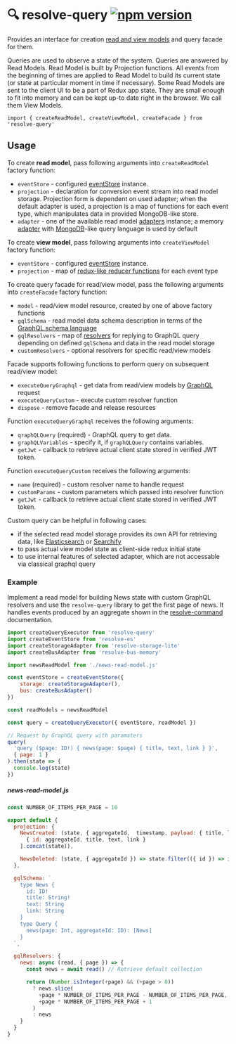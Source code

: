 # **🔍 resolve-query** [![npm version](https://badge.fury.io/js/resolve-query.svg)](https://badge.fury.io/js/resolve-query)

Provides an interface for creation [read and view models](../resolve-scripts/src/template#%EF%B8%8F-aggregates-and-read-models) and query facade for them. 

Queries are used to observe a state of the system. Queries are answered by Read Models. Read Model is built by Projection functions. All events from the beginning of times are applied to Read Model to build its current state (or state at particular moment in time if necessary).
Some Read Models are sent to the client UI to be a part of Redux app state. They are small enough to fit into memory and can be kept up-to date right in the browser. We call them View Models.

```
import { createReadModel, createViewModel, createFacade } from 'resolve-query'
```


## Usage
To create **read model**, pass following arguments into `createReadModel` factory function:
* `eventStore` - configured [eventStore](../resolve-es) instance.
* `projection` - declaration for conversion event stream into read model storage. Projection form is dependent on used adapter; when the default adapter is used, a projection is a map of functions for each event type, which manipulates data in provided MongoDB-like store.
* `adapter` - one of the available read model [adapters](../readmodel-adapters) instance; a memory [adapter](../readmodel-adapters/resolve-readmodel-memory) with [MongoDB](https://docs.mongodb.com/manual/reference/method/js-collection/)-like query language is used by default

To create **view model**, pass following arguments into `createViewModel` factory function:
* `eventStore` - configured [eventStore](../resolve-es) instance.
* `projection` - map of [redux-like reducer functions](https://redux.js.org/docs/basics/Reducers.html) for each event type


To create query facade for read/view model, pass the following arguments into `createFacade` factory function:
* `model` - read/view model resource, created by one of above factory functions
* `gqlSchema` - read model data schema description in terms of the [GraphQL schema language](http://graphql.org/learn/schema/)
* `gqlResolvers` - map of [resolvers](http://dev.apollodata.com/tools/graphql-tools/resolvers.html) for replying to GraphQL query depending on defined `gqlSchema` and data in the read model storage
* `customResolvers` - optional resolvers for specific read/view models

Facade supports following functions to perform query on subsequent read/view model:
* `executeQueryGraphql` - get data from read/view models by [GraphQL](http://graphql.org/learn/) request
* `executeQueryCustom` - execute custom resolver function
* `dispose` - remove facade and release resources

Function `executeQueryGraphql` receives the following arguments:
* `qraphQLQuery` (required) - GraphQL query to get data.
* `graphQLVariables` - specify it, if `graphQLQuery` contains variables.
* `getJwt` - callback to retrieve actual client state stored in verified JWT token.
 
Function `executeQueryCustom` receives the following arguments:
* `name` (required) - custom resolver name to handle request
* `customParams` - custom parameters which passed into resolver function
* `getJwt` - callback to retrieve actual client state stored in verified JWT token.

Custom query can be helpful in following cases:
* if the selected read model storage provides its own API for retrieving data, like [Elasticsearch](https://www.elastic.co/) or [Searchify](https://www.searchify.com/)
* to pass actual view model state as client-side redux initial state
* to use internal features of selected adapter, which are not accessable via classical graphql query


### Example
Implement a read model for building News state with custom GraphQL resolvers and use the `resolve-query` library to get the first page of news. It handles events produced by an aggregate shown in the [resolve-command](../resolve-command#example) documentation.

```js
import createQueryExecutor from 'resolve-query'
import createEventStore from 'resolve-es'
import createStorageAdapter from 'resolve-storage-lite'
import createBusAdapter from 'resolve-bus-memory'

import newsReadModel from './news-read-model.js'

const eventStore = createEventStore({ 
    storage: createStorageAdapter(), 
    bus: createBusAdapter()
})

const readModels = newsReadModel

const query = createQueryExecutor({ eventStore, readModel })

// Request by GraphQL query with paramaters
query(
  'query ($page: ID!) { news(page: $page) { title, text, link } }',
  { page: 1 }
).then(state => {
  console.log(state)
})
```

##### news-read-model.js
```js
const NUMBER_OF_ITEMS_PER_PAGE = 10

export default {
  projection: {
    NewsCreated: (state, { aggregateId,  timestamp, payload: { title, link, text } }) => ([
      { id: aggregateId, title, text, link }
    ].concat(state)),

    NewsDeleted: (state, { aggregateId }) => state.filter(({ id }) => id !== aggregateId)
  },

  gqlSchema: `
    type News {
      id: ID!
      title: String!
      text: String
      link: String
    }
    type Query {
      news(page: Int, aggregateId: ID): [News]
    }
  `,

  gqlResolvers: {
    news: async (read, { page }) => {
      const news = await read() // Retrieve default collection

      return (Number.isInteger(+page) && (+page > 0))
        ? news.slice(
          +page * NUMBER_OF_ITEMS_PER_PAGE - NUMBER_OF_ITEMS_PER_PAGE,
          +page * NUMBER_OF_ITEMS_PER_PAGE + 1
        )
        : news
    }
  }
}
```
